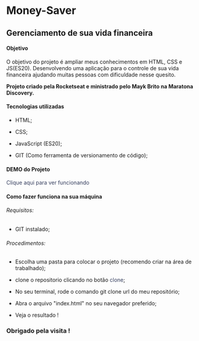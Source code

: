 # Money-Saver

## Gerenciamento de sua vida financeira

 #### Objetivo

 O objetivo do projeto é ampliar meus conhecimentos em HTML, CSS e JS(ES20). Desenvolvendo uma aplicação para o controle de sua vida financeira ajudando muitas pessoas com dificuldade nesse quesito.

 **Projeto criado pela Rocketseat e ministrado pelo Mayk Brito na Maratona Discovery.** 



 #### Tecnologias utilizadas

 - HTML;

 - CSS;

 - JavaScript (ES20);

 - GIT (Como ferramenta de versionamento de código);

  #### DEMO do Projeto

  <a href="https://money-saver-sand.vercel.app/" style="color:#363f5f; text-decoration:none;">Clique aqui para ver funcionando</a>

 #### Como fazer funciona na sua máquina 
 
 
###### Requisitos:

- GIT instalado;

###### Procedimentos:

- Escolha uma pasta para colocar o projeto (recomendo criar na área de trabalhado);

- clone o repositorio clicando no botão <a href="https://github.com/Ivan-Vidal/Money-Saver" style="color:#363f5f; text-decoration:none;" >clone</a>;

- No seu terminal, rode o comando git clone url do meu repositório;

- Abra o arquivo "index.html" no seu navegador preferido;

- Veja o resultado !


### Obrigado pela visita !
